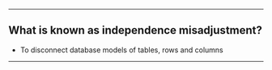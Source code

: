 ***
## **What is known as independence misadjustment?**
- To disconnect database models of tables, rows and columns
 
***
